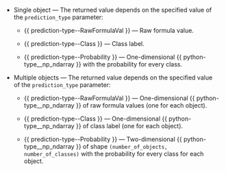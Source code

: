 
- Single object — The returned value depends on the specified value of the `prediction_type` parameter:
    - {{ prediction-type--RawFormulaVal }} — Raw formula value.

    - {{ prediction-type--Class }} — Class label.

    - {{ prediction-type--Probability }} — One-dimensional {{ python-type__np_ndarray }} with the probability for every class.

- Multiple objects — The returned value depends on the specified value of the `prediction_type` parameter:
    - {{ prediction-type--RawFormulaVal }} — One-dimensional {{ python-type__np_ndarray }} of raw formula values (one for each object).

    - {{ prediction-type--Class }} — One-dimensional {{ python-type__np_ndarray }} of class label (one for each object).

    - {{ prediction-type--Probability }} — Two-dimensional {{ python-type__np_ndarray }} of shape `(number_of_objects, number_of_classes)` with the probability for every class for each object.

